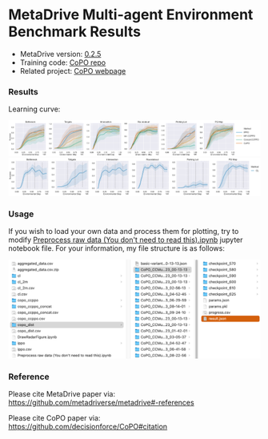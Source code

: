 # MetaDrive Multi-agent Environment Benchmark Results



* MetaDrive version: [0.2.5](https://github.com/metadriverse/metadrive/tree/releases/0.2.5)
* Training code: [CoPO repo](https://github.com/decisionforce/CoPO)
* Related project: [CoPO webpage](https://decisionforce.github.io/CoPO/)


### Results

Learning curve:

![](figs/learning_curve.png)
![](figs/cl_learning_curve.png)


### Usage


If you wish to load your own data and process them for plotting, try to modify 
[Preprocess raw data (You don't need to read this).ipynb](Preprocess%20raw%20data%20(You%20don't%20need%20to%20read%20this).ipynb) 
jupyter notebook file.
For your information, my file structure is as follows:

![](figs/file_structure.png)

### Reference

Please cite MetaDrive paper via: https://github.com/metadriverse/metadrive#-references

Please cite CoPO paper via: https://github.com/decisionforce/CoPO#citation
